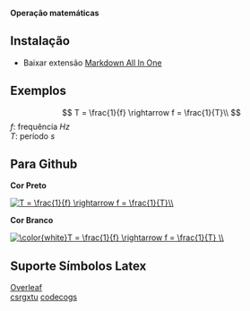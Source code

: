 **Operação matemáticas**

## Instalação

 - Baixar extensão [Markdown All In One](https://marketplace.visualstudio.com/items?itemName=yzhang.markdown-all-in-one)

## Exemplos

$$
  T = \frac{1}{f} \rightarrow f = \frac{1}{T}\\
$$
$f:$ frequência $Hz$<br/>
$T:$ período $s$<br/>


## Para Github

**Cor Preto**

<a href="https://www.codecogs.com/eqnedit.php?latex=T&space;=&space;\frac{1}{f}&space;\rightarrow&space;f&space;=&space;\frac{1}{T}\\" target="_blank"><img src="https://latex.codecogs.com/svg.latex?T&space;=&space;\frac{1}{f}&space;\rightarrow&space;f&space;=&space;\frac{1}{T}\\" title="T = \frac{1}{f} \rightarrow f = \frac{1}{T}\\" /></a>

**Cor Branco**

<a href="https://www.codecogs.com/eqnedit.php?latex=\color{white}T&space;=&space;\frac{1}{f}&space;\rightarrow&space;f&space;=&space;\frac{1}{T}&space;\\" target="_blank"><img src="https://latex.codecogs.com/svg.latex?\color{white}T&space;=&space;\frac{1}{f}&space;\rightarrow&space;f&space;=&space;\frac{1}{T}&space;\\" title="\color{white}T = \frac{1}{f} \rightarrow f = \frac{1}{T} \\" /></a>

## Suporte Símbolos Latex

[Overleaf](https://pt.overleaf.com/learn/latex/List_of_Greek_letters_and_math_symbols) <br/>
[csrgxtu](https://csrgxtu.github.io/2015/03/20/Writing-Mathematic-Fomulars-in-Markdown/)
[codecogs](https://www.codecogs.com/latex/eqneditor.php)

